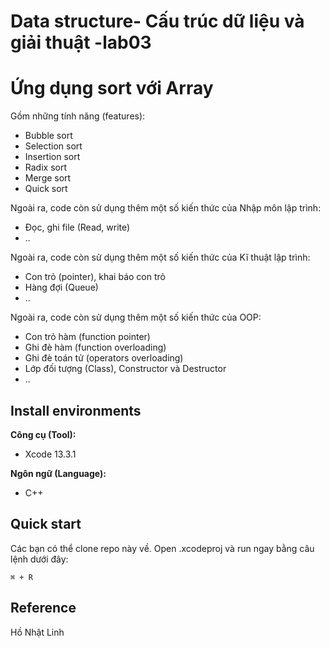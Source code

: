 # Data structure- Cấu trúc dữ liệu và giải thuật -lab03
# Ứng dụng sort với Array
Gồm những tính năng (features): <br>
* Bubble sort
* Selection sort
* Insertion sort
* Radix sort
* Merge sort
* Quick sort

Ngoài ra, code còn sử dụng thêm một số kiến thức của Nhập môn lập trình: <br>
* Đọc, ghi file (Read, write)
* ..

Ngoài ra, code còn sử dụng thêm một số kiến thức của Kĩ thuật lập trình: <br>
* Con trỏ (pointer), khai báo con trỏ
* Hàng đợi (Queue)
* ..

Ngoài ra, code còn sử dụng thêm một số kiến thức của OOP: <br>
* Con trỏ hàm (function pointer)
* Ghi đè hàm (function overloading)
* Ghi đè toán tử (operators overloading)
* Lớp đối tượng (Class), Constructor và Destructor
* ..

## Install environments
**Công cụ (Tool):**<br>
* Xcode 13.3.1<br>

**Ngôn ngữ (Language):**<br>
* C++

## Quick start
Các bạn có thể clone repo này về. Open .xcodeproj và run ngay bằng câu lệnh dưới đây:
```
⌘ + R
```

## Reference<br>
Hồ Nhật Linh
